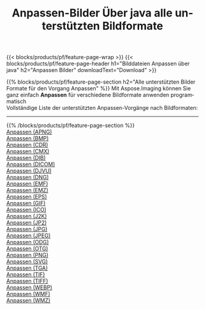 ﻿---
title: Anpassen-Bilder Über java alle unterstützten Bildformate 
weight: 3920
url: /de/java/adjust 
lang: de
langdirlevel: 2
locales: zh-hans,ja,it,ru,de,es,fr,nl,id,lt,pl,pt,vi,tr,ko,zh-hant,ar,hi,th,sv,cs,uk,he
description: Mit Aspose.Imaging können Sie ganz einfach Anpassen Bilder über java
---

{{< blocks/products/pf/feature-page-wrap >}}
{{< blocks/products/pf/feature-page-header h1="Bilddateien Anpassen über java" h2="Anpassen Bilder" downloadText="Download" >}}


{{% blocks/products/pf/feature-page-section  h2="Alle unterstützten Bilder Formate für den Vorgang Anpassen" %}}
Mit Aspose.Imaging können Sie ganz einfach **Anpassen** für verschiedene Bildformate anwenden programmatisch
<br/>
Vollständige Liste der unterstützten Anpassen-Vorgänge nach Bildformaten:
<hr/>
{{% /blocks/products/pf/feature-page-section %}}
<div class="container-fluid productfamilypage bg-gray">
    <div class="convertypes bg-gray agp-content section">
        <div class="container">
		<div class="row other-converters">
		    <div class='col-md-2 other-converter remove-lp remove-rp'><a href="/imaging/de/java/adjust/apng" >Anpassen (APNG)</a></div><div class='col-md-2 other-converter remove-lp remove-rp'><a href="/imaging/de/java/adjust/bmp" >Anpassen (BMP)</a></div><div class='col-md-2 other-converter remove-lp remove-rp'><a href="/imaging/de/java/adjust/cdr" >Anpassen (CDR)</a></div><div class='col-md-2 other-converter remove-lp remove-rp'><a href="/imaging/de/java/adjust/cmx" >Anpassen (CMX)</a></div><div class='col-md-2 other-converter remove-lp remove-rp'><a href="/imaging/de/java/adjust/dib" >Anpassen (DIB)</a></div><div class='col-md-2 other-converter remove-lp remove-rp'><a href="/imaging/de/java/adjust/dicom" >Anpassen (DICOM)</a></div><div class='col-md-2 other-converter remove-lp remove-rp'><a href="/imaging/de/java/adjust/djvu" >Anpassen (DJVU)</a></div><div class='col-md-2 other-converter remove-lp remove-rp'><a href="/imaging/de/java/adjust/dng" >Anpassen (DNG)</a></div><div class='col-md-2 other-converter remove-lp remove-rp'><a href="/imaging/de/java/adjust/emf" >Anpassen (EMF)</a></div><div class='col-md-2 other-converter remove-lp remove-rp'><a href="/imaging/de/java/adjust/emz" >Anpassen (EMZ)</a></div><div class='col-md-2 other-converter remove-lp remove-rp'><a href="/imaging/de/java/adjust/eps" >Anpassen (EPS)</a></div><div class='col-md-2 other-converter remove-lp remove-rp'><a href="/imaging/de/java/adjust/gif" >Anpassen (GIF)</a></div><div class='col-md-2 other-converter remove-lp remove-rp'><a href="/imaging/de/java/adjust/ico" >Anpassen (ICO)</a></div><div class='col-md-2 other-converter remove-lp remove-rp'><a href="/imaging/de/java/adjust/j2k" >Anpassen (J2K)</a></div><div class='col-md-2 other-converter remove-lp remove-rp'><a href="/imaging/de/java/adjust/jp2" >Anpassen (JP2)</a></div><div class='col-md-2 other-converter remove-lp remove-rp'><a href="/imaging/de/java/adjust/jpg" >Anpassen (JPG)</a></div><div class='col-md-2 other-converter remove-lp remove-rp'><a href="/imaging/de/java/adjust/jpeg" >Anpassen (JPEG)</a></div><div class='col-md-2 other-converter remove-lp remove-rp'><a href="/imaging/de/java/adjust/odg" >Anpassen (ODG)</a></div><div class='col-md-2 other-converter remove-lp remove-rp'><a href="/imaging/de/java/adjust/otg" >Anpassen (OTG)</a></div><div class='col-md-2 other-converter remove-lp remove-rp'><a href="/imaging/de/java/adjust/png" >Anpassen (PNG)</a></div><div class='col-md-2 other-converter remove-lp remove-rp'><a href="/imaging/de/java/adjust/svg" >Anpassen (SVG)</a></div><div class='col-md-2 other-converter remove-lp remove-rp'><a href="/imaging/de/java/adjust/tga" >Anpassen (TGA)</a></div><div class='col-md-2 other-converter remove-lp remove-rp'><a href="/imaging/de/java/adjust/tif" >Anpassen (TIF)</a></div><div class='col-md-2 other-converter remove-lp remove-rp'><a href="/imaging/de/java/adjust/tiff" >Anpassen (TIFF)</a></div><div class='col-md-2 other-converter remove-lp remove-rp'><a href="/imaging/de/java/adjust/webp" >Anpassen (WEBP)</a></div><div class='col-md-2 other-converter remove-lp remove-rp'><a href="/imaging/de/java/adjust/wmf" >Anpassen (WMF)</a></div><div class='col-md-2 other-converter remove-lp remove-rp'><a href="/imaging/de/java/adjust/wmz" >Anpassen (WMZ)</a></div>
                </div>
        </div>
    </div>
</div>
<br/>

